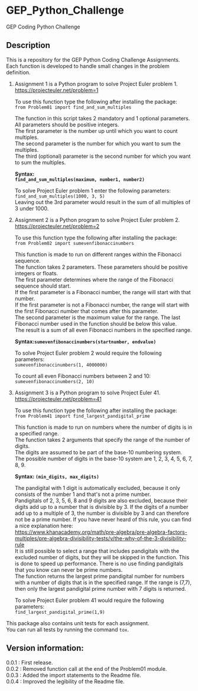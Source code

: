# GEP_Python_Challenge
GEP Coding Python Challenge

## Description

This is a repository for the GEP Python Coding Challenge Assignments.  
Each function is developed to handle small changes in the problem definition.

1.  Assignment 1 is a Python program to solve Project Euler problem 1.  
    https://projecteuler.net/problem=1  
    
    To use this function type the following after installing the package:  
    `from Problem01 import find_and_sum_multiples`  

    The function in this script takes 2 mandatory and 1 optional parameters.  
    All parameters should be positive integers.  
    The first parameter is the number up until which you want to count multiples.  
    The second parameter is the number for which you want to sum the multiples.  
    The third (optional) parameter is the second number for which you want to sum the multiples.  

    **Syntax:  
    `find_and_sum_multiples(maximum, number1, number2)`**  

    To solve Project Euler problem 1 enter the following parameters:  
    `find_and_sum_multiples(1000, 3, 5)`  
    Leaving out the 3rd parameter would result in the sum of all multiples of 3 under 1000.  

2.  Assignment 2 is a Python program to solve Project Euler problem 2.  
    https://projecteuler.net/problem=2  
    
    To use this function type the following after installing the package:  
    `from Problem02 import sumevenfibonaccinumbers`  

    This function is made to run on different ranges within the Fibonacci sequence.  
    The function takes 2 parameters. These parameters should be positive integers or floats.  
    The first parameter determines where the range of the Fibonacci sequence should start.  
    If the first parameter is a Fibonacci number, the range will start with that number.  
    If the first parameter is not a Fibonacci number, the range will start with the first
    Fibonacci number that comes after this parameter.  
    The second parameter is the maximum value for the range. The last Fibonacci number
    used in the function should be below this value.  
    The result is a sum of all even Fibonacci numbers in the specified range.  

    **Syntax:`sumevenfibonaccinumbers(startnumber, endvalue)`**  

    To solve Project Euler problem 2 would require the following parameters:  
    `sumevenfibonaccinumbers(1, 4000000)`  

    To count all even Fibonacci numbers between 2 and 10:  
    `sumevenfibonaccinumbers(2, 10)`  

3.  Assignment 3 is a Python program to solve Project Euler 41.  
    https://projecteuler.net/problem=41  
    
    To use this function type the following after installing the package:  
    `from Problem41 import find_largest_pandigital_prime`  

    This function is made to run on numbers where the number of digits is in a specified range.  
    The function takes 2 arguments that specify the range of the number of digits.  
    The digits are assumed to be part of the base-10 numbering system.  
    The possible number of digits in the base-10 system are 1, 2, 3, 4, 5, 6, 7, 8, 9.  

    **Syntax: `(min_digits, max_digits)`**  

    The pandigital with 1 digit is automatically excluded, because it only consists of the number 1 and
    that's not a prime number.  
    Pandigitals of 2, 3, 5, 6, 8 and 9 digits are also excluded, because their digits add up to a
    number that is divisible by 3. If the digits of a number add up to a multiple of 3,
    the number is divisible by 3 and can therefore not be a prime number. If you have never
    heard of this rule, you can find a nice explanation here:  
    https://www.khanacademy.org/math/pre-algebra/pre-algebra-factors-multiples/pre-algebra-divisibility-tests/v/the-why-of-the-3-divisibility-rule  
    It is still possible to select a range that includes pandigitals with the excluded number of digits,
    but they will be skipped in the function. This is done to speed up performance. There is no
    use finding pandigitals that you know can never be prime numbers.  
    The function returns the largest prime pandigital number for numbers with a number of digits
    that is in the specified range. If the range is (7,7), then only the largest pandigital
    prime number with 7 digits is returned.  

    To solve Project Euler problem 41 would require the following parameters:  
    `find_largest_pandigital_prime(1,9)`  


This package also contains unit tests for each assignment.  
You can run all tests by running the command `tox`.  

## Version information:

0.0.1 : First release.  
0.0.2 : Removed function call at the end of the Problem01 module.  
0.0.3 : Added the import statements to the Readme file.  
0.0.4 : Improved the legibility of the Readme file.
